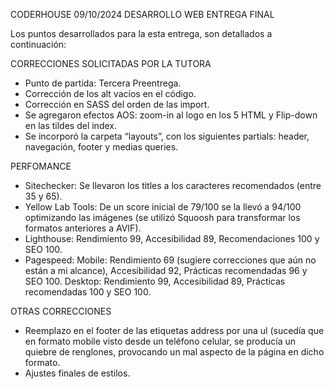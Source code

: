 CODERHOUSE 								09/10/2024
DESARROLLO WEB
ENTREGA FINAL

Los puntos desarrollados para la esta entrega, son detallados a continuación:

CORRECCIONES SOLICITADAS POR LA TUTORA
-	Punto de partida: Tercera Preentrega.
-	Corrección de los alt vacíos en el código.
-	Corrección en SASS del orden de las import.
-	Se agregaron efectos AOS: zoom-in al logo en los 5 HTML y Flip-down en las tildes del index.
-	Se incorporó la carpeta “layouts”, con los siguientes partials: header, navegación, footer y medias queries.

PERFOMANCE
-	Sitechecker: Se llevaron los titles a los caracteres recomendados (entre 35 y 65).
-	Yellow Lab Tools: De un score inicial de 79/100 se la llevó a 94/100 optimizando las imágenes (se utilizó Squoosh para transformar los formatos anteriores a AVIF).
-	Lighthouse: Rendimiento 99, Accesibilidad 89, Recomendaciones 100 y SEO 100.
-	Pagespeed: Mobile: Rendimiento 69 (sugiere correcciones que aún no están a mi alcance), Accesibilidad 92, Prácticas recomendadas 96 y SEO 100. Desktop: Rendimiento 99, Accesibilidad 89, Prácticas recomendadas 100 y SEO 100.

OTRAS CORRECCIONES
-	Reemplazo en el footer de las etiquetas address por una ul (sucedía que en formato mobile visto desde un teléfono celular, se producía un quiebre de renglones, provocando un mal aspecto de la página en dicho formato.
-	Ajustes finales de estilos.




